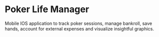 # Poker Life Manager

Mobile IOS application to track poker sessions, manage bankroll, save hands, account for external expenses and visualize insightful graphics.
